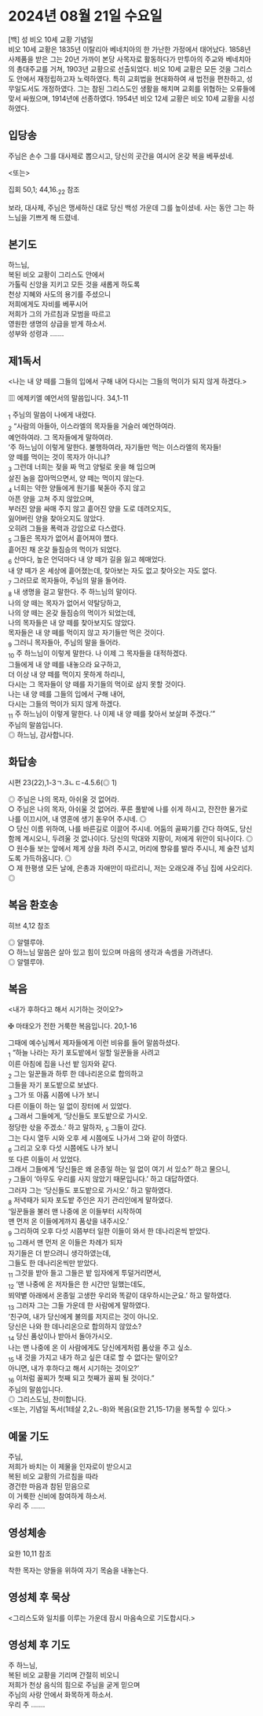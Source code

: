 # 2024년 08월 21일 수요일

[백] 성 비오 10세 교황 기념일  
비오 10세 교황은 1835년 이탈리아 베네치아의 한 가난한 가정에서 태어났다. 1858년 사제품을 받은 그는 20년 가까이 본당 사목자로 활동하다가 만투아의 주교와 베네치아의 총대주교를 거쳐, 1903년 교황으로 선출되었다. 비오 10세 교황은 모든 것을 그리스도 안에서 재정립하고자 노력하였다. 특히 교회법을 현대화하여 새 법전을 편찬하고, 성무일도서도 개정하였다. 그는 참된 그리스도인 생활을 해치며 교회를 위협하는 오류들에 맞서 싸웠으며, 1914년에 선종하였다. 1954년 비오 12세 교황은 비오 10세 교황을 시성하였다.


## 입당송

주님은 손수 그를 대사제로 뽑으시고, 당신의 곳간을 여시어 온갖 복을 베푸셨네.  
  
<또는>  
  
집회 50,1; 44,16.<sub>22</sub> 참조  
  
보라, 대사제, 주님은 맹세하신 대로 당신 백성 가운데 그를 높이셨네. 사는 동안 그는 하느님을 기쁘게 해 드렸네.  
## 본기도

하느님,  
복된 비오 교황이 그리스도 안에서  
가톨릭 신앙을 지키고 모든 것을 새롭게 하도록  
천상 지혜와 사도의 용기를 주셨으니  
저희에게도 자비를 베푸시어  
저희가 그의 가르침과 모범을 따르고  
영원한 생명의 상급을 받게 하소서.  
성부와 성령과 …….  
  
## 제1독서

<나는 내 양 떼를 그들의 입에서 구해 내어 다시는 그들의 먹이가 되지 않게 하겠다.>

▥ 에제키엘 예언서의 말씀입니다. 34,1-11

<sub>1</sub> 주님의 말씀이 나에게 내렸다.  
<sub>2</sub> “사람의 아들아, 이스라엘의 목자들을 거슬러 예언하여라.  
예언하여라. 그 목자들에게 말하여라.  
‘주 하느님이 이렇게 말한다. 불행하여라, 자기들만 먹는 이스라엘의 목자들!  
양 떼를 먹이는 것이 목자가 아니냐?  
<sub>3</sub> 그런데 너희는 젖을 짜 먹고 양털로 옷을 해 입으며  
살진 놈을 잡아먹으면서, 양 떼는 먹이지 않는다.  
<sub>4</sub> 너희는 약한 양들에게 원기를 북돋아 주지 않고  
아픈 양을 고쳐 주지 않았으며,  
부러진 양을 싸매 주지 않고 흩어진 양을 도로 데려오지도,  
잃어버린 양을 찾아오지도 않았다.  
오히려 그들을 폭력과 강압으로 다스렸다.  
<sub>5</sub> 그들은 목자가 없어서 흩어져야 했다.  
흩어진 채 온갖 들짐승의 먹이가 되었다.  
<sub>6</sub> 산마다, 높은 언덕마다 내 양 떼가 길을 잃고 헤매었다.  
내 양 떼가 온 세상에 흩어졌는데, 찾아보는 자도 없고 찾아오는 자도 없다.  
<sub>7</sub> 그러므로 목자들아, 주님의 말을 들어라.  
<sub>8</sub> 내 생명을 걸고 말한다. 주 하느님의 말이다.  
나의 양 떼는 목자가 없어서 약탈당하고,  
나의 양 떼는 온갖 들짐승의 먹이가 되었는데,  
나의 목자들은 내 양 떼를 찾아보지도 않았다.  
목자들은 내 양 떼를 먹이지 않고 자기들만 먹은 것이다.  
<sub>9</sub> 그러니 목자들아, 주님의 말을 들어라.  
<sub>10</sub> 주 하느님이 이렇게 말한다. 나 이제 그 목자들을 대적하겠다.  
그들에게 내 양 떼를 내놓으라 요구하고,  
더 이상 내 양 떼를 먹이지 못하게 하리니,  
다시는 그 목자들이 양 떼를 자기들의 먹이로 삼지 못할 것이다.  
나는 내 양 떼를 그들의 입에서 구해 내어,  
다시는 그들의 먹이가 되지 않게 하겠다.  
<sub>11</sub> 주 하느님이 이렇게 말한다. 나 이제 내 양 떼를 찾아서 보살펴 주겠다.’”  
주님의 말씀입니다.  
◎ 하느님, 감사합니다.  
  
## 화답송

시편 23(22),1-3ㄱ.3ㄴㄷ-4.5.6(◎ 1)

◎ 주님은 나의 목자, 아쉬울 것 없어라.  
○ 주님은 나의 목자, 아쉬울 것 없어라. 푸른 풀밭에 나를 쉬게 하시고, 잔잔한 물가로 나를 이끄시어, 내 영혼에 생기 돋우어 주시네. ◎  
○ 당신 이름 위하여, 나를 바른길로 이끌어 주시네. 어둠의 골짜기를 간다 하여도, 당신 함께 계시오니, 두려울 것 없나이다. 당신의 막대와 지팡이, 저에게 위안이 되나이다. ◎  
○ 원수들 보는 앞에서 제게 상을 차려 주시고, 머리에 향유를 발라 주시니, 제 술잔 넘치도록 가득하옵니다. ◎  
○ 제 한평생 모든 날에, 은총과 자애만이 따르리니, 저는 오래오래 주님 집에 사오리다. ◎  
  
## 복음 환호송

히브 4,12 참조

◎ 알렐루야.  
○ 하느님 말씀은 살아 있고 힘이 있으며 마음의 생각과 속셈을 가려낸다.  
◎ 알렐루야.  
  
## 복음

<내가 후하다고 해서 시기하는 것이오?>

✠ 마태오가 전한 거룩한 복음입니다. 20,1-16

그때에 예수님께서 제자들에게 이런 비유를 들어 말씀하셨다.  
<sub>1</sub> “하늘 나라는 자기 포도밭에서 일할 일꾼들을 사려고  
이른 아침에 집을 나선 밭 임자와 같다.  
<sub>2</sub> 그는 일꾼들과 하루 한 데나리온으로 합의하고  
그들을 자기 포도밭으로 보냈다.  
<sub>3</sub> 그가 또 아홉 시쯤에 나가 보니  
다른 이들이 하는 일 없이 장터에 서 있었다.  
<sub>4</sub> 그래서 그들에게, ‘당신들도 포도밭으로 가시오.  
정당한 삯을 주겠소.’ 하고 말하자, <sub>5</sub> 그들이 갔다.  
그는 다시 열두 시와 오후 세 시쯤에도 나가서 그와 같이 하였다.  
<sub>6</sub> 그리고 오후 다섯 시쯤에도 나가 보니  
또 다른 이들이 서 있었다.  
그래서 그들에게 ‘당신들은 왜 온종일 하는 일 없이 여기 서 있소?’ 하고 물으니,  
<sub>7</sub> 그들이 ‘아무도 우리를 사지 않았기 때문입니다.’ 하고 대답하였다.  
그러자 그는 ‘당신들도 포도밭으로 가시오.’ 하고 말하였다.  
<sub>8</sub> 저녁때가 되자 포도밭 주인은 자기 관리인에게 말하였다.  
‘일꾼들을 불러 맨 나중에 온 이들부터 시작하여  
맨 먼저 온 이들에게까지 품삯을 내주시오.’  
<sub>9</sub> 그리하여 오후 다섯 시쯤부터 일한 이들이 와서 한 데나리온씩 받았다.  
<sub>10</sub> 그래서 맨 먼저 온 이들은 차례가 되자  
자기들은 더 받으려니 생각하였는데,  
그들도 한 데나리온씩만 받았다.  
<sub>11</sub> 그것을 받아 들고 그들은 밭 임자에게 투덜거리면서,  
<sub>12</sub> ‘맨 나중에 온 저자들은 한 시간만 일했는데도,  
뙤약볕 아래에서 온종일 고생한 우리와 똑같이 대우하시는군요.’ 하고 말하였다.  
<sub>13</sub> 그러자 그는 그들 가운데 한 사람에게 말하였다.  
‘친구여, 내가 당신에게 불의를 저지르는 것이 아니오.  
당신은 나와 한 데나리온으로 합의하지 않았소?  
<sub>14</sub> 당신 품삯이나 받아서 돌아가시오.  
나는 맨 나중에 온 이 사람에게도 당신에게처럼 품삯을 주고 싶소.  
<sub>15</sub> 내 것을 가지고 내가 하고 싶은 대로 할 수 없다는 말이오?  
아니면, 내가 후하다고 해서 시기하는 것이오?’  
<sub>16</sub> 이처럼 꼴찌가 첫째 되고 첫째가 꼴찌 될 것이다.”  
주님의 말씀입니다.  
◎ 그리스도님, 찬미합니다.  
<또는, 기념일 독서(1테살 2,2ㄴ-8)와 복음(요한 21,15-17)을 봉독할 수 있다.>  
  
## 예물 기도

주님,  
저희가 바치는 이 제물을 인자로이 받으시고  
복된 비오 교황의 가르침을 따라  
경건한 마음과 참된 믿음으로  
이 거룩한 신비에 참여하게 하소서.  
우리 주 …….  
  
## 영성체송

요한 10,11 참조

착한 목자는 양들을 위하여 자기 목숨을 내놓는다.  
  
## 영성체 후 묵상

<그리스도와 일치를 이루는 가운데 잠시 마음속으로 기도합시다.>  
## 영성체 후 기도

주 하느님,  
복된 비오 교황을 기리며 간절히 비오니  
저희가 천상 음식의 힘으로 주님을 굳게 믿으며  
주님의 사랑 안에서 화목하게 하소서.  
우리 주 …….